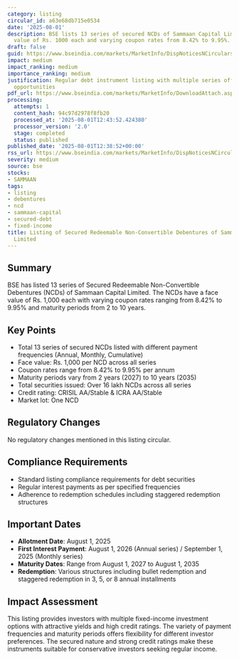 ```yaml
---
category: listing
circular_id: a63e68db715e0534
date: '2025-08-01'
description: BSE lists 13 series of secured NCDs of Sammaan Capital Limited with face
  value of Rs. 1000 each and varying coupon rates from 8.42% to 9.95%.
draft: false
guid: https://www.bseindia.com/markets/MarketInfo/DispNoticesNCirculars.aspx?Noticeid={932208BE-614F-4831-BAD2-08E7D0190C31}&noticeno=20250801-35&dt=08/01/2025&icount=35&totcount=39&flag=0
impact: medium
impact_ranking: medium
importance_ranking: medium
justification: Regular debt instrument listing with multiple series offering investment
  opportunities
pdf_url: https://www.bseindia.com/markets/MarketInfo/DownloadAttach.aspx?id=20250801-35&attachedId=c17cb7db-e9fe-440e-870b-6653ee8bc608
processing:
  attempts: 1
  content_hash: 94c97d2978f8fb20
  processed_at: '2025-08-01T12:43:52.424380'
  processor_version: '2.0'
  stage: completed
  status: published
published_date: '2025-08-01T12:38:52+00:00'
rss_url: https://www.bseindia.com/markets/MarketInfo/DispNoticesNCirculars.aspx?Noticeid={932208BE-614F-4831-BAD2-08E7D0190C31}&noticeno=20250801-35&dt=08/01/2025&icount=35&totcount=39&flag=0
severity: medium
source: bse
stocks:
- SAMMAAN
tags:
- listing
- debentures
- ncd
- sammaan-capital
- secured-debt
- fixed-income
title: Listing of Secured Redeemable Non-Convertible Debentures of Sammaan Capital
  Limited
---
```


## Summary

BSE has listed 13 series of Secured Redeemable Non-Convertible Debentures (NCDs) of Sammaan Capital Limited. The NCDs have a face value of Rs. 1,000 each with varying coupon rates ranging from 8.42% to 9.95% and maturity periods from 2 to 10 years.

## Key Points

- Total 13 series of secured NCDs listed with different payment frequencies (Annual, Monthly, Cumulative)
- Face value: Rs. 1,000 per NCD across all series
- Coupon rates range from 8.42% to 9.95% per annum
- Maturity periods vary from 2 years (2027) to 10 years (2035)
- Total securities issued: Over 16 lakh NCDs across all series
- Credit rating: CRISIL AA/Stable & ICRA AA/Stable
- Market lot: One NCD

## Regulatory Changes

No regulatory changes mentioned in this listing circular.

## Compliance Requirements

- Standard listing compliance requirements for debt securities
- Regular interest payments as per specified frequencies
- Adherence to redemption schedules including staggered redemption structures

## Important Dates

- **Allotment Date**: August 1, 2025
- **First Interest Payment**: August 1, 2026 (Annual series) / September 1, 2025 (Monthly series)
- **Maturity Dates**: Range from August 1, 2027 to August 1, 2035
- **Redemption**: Various structures including bullet redemption and staggered redemption in 3, 5, or 8 annual installments

## Impact Assessment

This listing provides investors with multiple fixed-income investment options with attractive yields and high credit ratings. The variety of payment frequencies and maturity periods offers flexibility for different investor preferences. The secured nature and strong credit ratings make these instruments suitable for conservative investors seeking regular income.